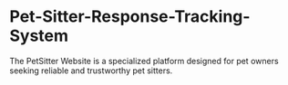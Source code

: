 # Pet-Sitter-Response-Tracking-System
The PetSitter Website is a specialized platform designed for pet owners seeking reliable and trustworthy pet sitters. 
